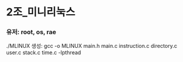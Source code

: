 # 2조_미니리눅스
### 유저: root, os, rae

./MLINUX 생성: 
gcc -o MLINUX main.h main.c instruction.c directory.c user.c stack.c time.c -lpthread
